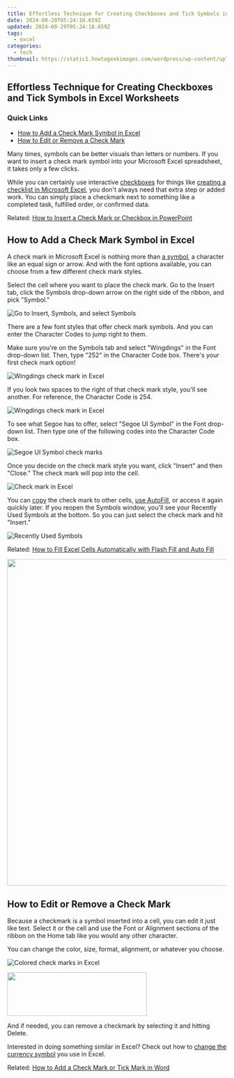```yaml
---
title: Effortless Technique for Creating Checkboxes and Tick Symbols in Excel Worksheets
date: 2024-08-28T05:24:18.659Z
updated: 2024-08-29T05:24:18.659Z
tags:
  - excel
categories:
  - tech
thumbnail: https://static1.howtogeekimages.com/wordpress/wp-content/uploads/2021/09/microsoft_excel_hero_1200x675.jpg
---
```


## Effortless Technique for Creating Checkboxes and Tick Symbols in Excel Worksheets

### Quick Links

* [How to Add a Check Mark Symbol in Excel](https://instagram-video-recordings.techidaily.com/new-2024-approved-mastery-of-instagram-videography-blueprint-for-robust-marketing-plans/)
* [How to Edit or Remove a Check Mark](https://facebook-record-videos.techidaily.com/new-2024-approved-discover-the-7-most-wanted-apps-to-boost-your-youtube-live-quality/)

 Many times, symbols can be better visuals than letters or numbers. If you want to insert a check mark symbol into your Microsoft Excel spreadsheet, it takes only a few clicks.

 While you can certainly use interactive [checkboxes](https://techidaily.com/is-your-oppo-a58-4g-working-too-slow-heres-how-you-can-hard-reset-it-drfone-by-drfone-reset-android-reset-android/) for things like [creating a checklist in Microsoft Excel](https://android-location-track.techidaily.com/3-solutions-to-find-your-poco-f5-5g-current-location-of-a-mobile-number-drfone-by-drfone-virtual-android/), you don't always need that extra step or added work. You can simply place a checkmark next to something like a completed task, fulfilled order, or confirmed data.

Related: [How to Insert a Check Mark or Checkbox in PowerPoint](https://techidaily.com/three-solutions-to-hard-reset-samsung-galaxy-m34-drfone-by-drfone-reset-android-reset-android/) 

##  How to Add a Check Mark Symbol in Excel

 A check mark in Microsoft Excel is nothing more than [a symbol](https://article-files.techidaily.com/10plus-preferred-no-pay-webm-player-options-for-2024/), a character like an equal sign or arrow. And with the font options available, you can choose from a few different check mark styles.

 Select the cell where you want to place the check mark. Go to the Insert tab, click the Symbols drop-down arrow on the right side of the ribbon, and pick "Symbol."

![Go to Insert, Symbols, and select Symbols](https://static1.howtogeekimages.com/wordpress/wp-content/uploads/2021/10/InsertSymbols-ExcelCheckMark.png) 

 There are a few font styles that offer check mark symbols. And you can enter the Character Codes to jump right to them.

 Make sure you're on the Symbols tab and select "Wingdings" in the Font drop-down list. Then, type "252" in the Character Code box. There's your first check mark option!

![Wingdings check mark in Excel](https://static1.howtogeekimages.com/wordpress/wp-content/uploads/2021/10/Wingdings252-ExcelCheckMark.png) 

 If you look two spaces to the right of that check mark style, you'll see another. For reference, the Character Code is 254.

![Wingdings check mark in Excel](https://static1.howtogeekimages.com/wordpress/wp-content/uploads/2021/10/Wingdings254-ExcelCheckMark.png) 

 To see what Segoe has to offer, select "Segoe UI Symbol" in the Font drop-down list. Then type one of the following codes into the Character Code box.

![Segoe UI Symbol check marks](https://static1.howtogeekimages.com/wordpress/wp-content/uploads/2021/10/SegoeCheckMarkCodes-ExcelCheckMark.png) 

 Once you decide on the check mark style you want, click "Insert" and then "Close." The check mark will pop into the cell.

![Check mark in Excel](https://static1.howtogeekimages.com/wordpress/wp-content/uploads/2021/10/Inserted-ExcelCheckMark.png) 

 You can [copy](https://android-location.techidaily.com/9-best-free-android-monitoring-apps-to-monitor-phone-remotely-for-your-vivo-y100a-drfone-by-drfone-virtual/) the check mark to other cells, [use AutoFill](https://location-social.techidaily.com/how-to-change-location-on-facebook-dating-for-your-honor-magic-6-drfone-by-drfone-virtual-android/), or access it again quickly later. If you reopen the Symbols window, you'll see your Recently Used Symbols at the bottom. So you can just select the check mark and hit "Insert."

![Recently Used Symbols](https://static1.howtogeekimages.com/wordpress/wp-content/uploads/2021/10/RecentlyUsedSymbols-ExcelCheckMark.png) 

Related: [How to Fill Excel Cells Automatically with Flash Fill and Auto Fill](https://location-social.techidaily.com/how-to-change-location-on-facebook-dating-for-your-honor-magic-6-drfone-by-drfone-virtual-android/) 

<!-- affiliate ads begin -->
<a href="https://zebaoaffiliateprogram.pxf.io/c/5597632/1853659/21526" target="_top" id="1853659"><img src="//a.impactradius-go.com/display-ad/21526-1853659" border="0" alt="" width="1920" height="750"/></a><img height="0" width="0" src="https://imp.pxf.io/i/5597632/1853659/21526" style="position:absolute;visibility:hidden;" border="0" />
<!-- affiliate ads end -->
##  How to Edit or Remove a Check Mark

 Because a checkmark is a symbol inserted into a cell, you can edit it just like text. Select it or the cell and use the Font or Alignment sections of the ribbon on the Home tab like you would any other character.

 You can change the color, size, format, alignment, or whatever you choose.

![Colored check marks in Excel](https://static1.howtogeekimages.com/wordpress/wp-content/uploads/2021/10/CheckMarkColors-ExcelCheckMark.png) 

<!-- affiliate ads begin -->
<a href="https://proteahair.pxf.io/c/5597632/1983634/23621" target="_top" id="1983634"><img src="//a.impactradius-go.com/display-ad/23621-1983634" border="0" alt="" width="320" height="100"/></a><img height="0" width="0" src="https://imp.pxf.io/i/5597632/1983634/23621" style="position:absolute;visibility:hidden;" border="0" />
<!-- affiliate ads end -->
 And if needed, you can remove a checkmark by selecting it and hitting Delete.

 Interested in doing something similar in Excel? Check out how to [change the currency symbol](https://on-screen-recording.techidaily.com/updated-rapid-reel-sound-mixed-screenshotting/) you use in Excel.

Related: [How to Add a Check Mark or Tick Mark in Word](https://youtube-clips.techidaily.com/updated-effortless-playlist-pivot-the-top-5-spotify-to-youtube-tools/)

<ins class="adsbygoogle"
     style="display:block"
     data-ad-format="autorelaxed"
     data-ad-client="ca-pub-7571918770474297"
     data-ad-slot="1223367746"></ins>



<ins class="adsbygoogle"
     style="display:block"
     data-ad-client="ca-pub-7571918770474297"
     data-ad-slot="8358498916"
     data-ad-format="auto"
     data-full-width-responsive="true"></ins>


